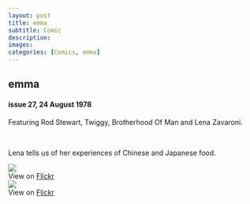 ```yaml
---
layout: post
title: emma
subtitle: Comic
description:
images:
categories: [Comics, emma]
---
```


<main class="Main-Default">
<article>
<div class="row">
<div class="col s12  m6">
<div class="card hoverable Card-Default">
<div class="card-content">
<h2>emma</h2>
<h4>issue 27, 24 August 1978</h4>
<p class="flow-text">Featuring Rod Stewart, Twiggy, Brotherhood Of Man and Lena Zavaroni.</p>
<br/>
<p class="flow-text">Lena tells us of her experiences of Chinese and Japanese food.</p>
</div></div></div>

<div class="col s12  m3">
<div class="card hoverable Card-Default">
<div class="card-content">
<img class="responsive-img materialboxed" src="https://farm5.staticflickr.com/4332/36368073341_9bbe58c2aa_o_d.jpg">
</div>
<div class="card-action">
View on <a href="https://www.flickr.com/photos/robcamstone/36368073341">Flickr <sup><i class="fa fa-external-link"></i></sup></a>
</div></div></div>

<div class="col s12  m3">
<div class="card hoverable Card-Default">
<div class="card-content">
<img class="responsive-img materialboxed" src="https://farm5.staticflickr.com/4418/36368073081_29a7d189a2_o_d.jpg">
</div>
<div class="card-action">
View on <a href="https://www.flickr.com/photos/robcamstone/36368073081">Flickr <sup><i class="fa fa-external-link"></i></sup></a>
</div></div></div></div>
</article>
</main>
<!-- Scripts -->
<script src="https://code.jquery.com/jquery-2.1.1.min.js"></script>
<script src="/materialize/js/materialize.min.js"></script>
<script src="/materialize/js/init.js"></script>
</body>
</html>
